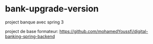 # bank-upgrade-version
project banque avec spring 3

project de base formateur: https://github.com/mohamedYoussfi/digital-banking-spring-backend
